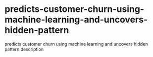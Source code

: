 # predicts-customer-churn-using-machine-learning-and-uncovers-hidden-pattern
predicts customer churn using machine learning and uncovers hidden pattern description
